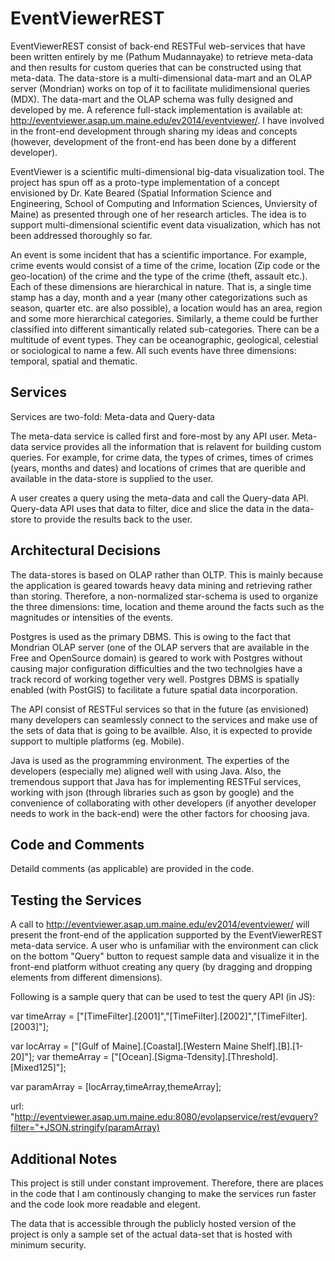 EventViewerREST
===============

EventViewerREST consist of back-end RESTFul web-services that have been written entirely by me (Pathum Mudannayake) to retrieve meta-data and then results for custom queries that can be constructed using that meta-data. The data-store is a multi-dimensional data-mart and an OLAP server (Mondrian) works on top of it to facilitate mulidimensional queries (MDX). The data-mart and the OLAP schema was fully designed and developed by me. A reference full-stack implementation is available at: http://eventviewer.asap.um.maine.edu/ev2014/eventviewer/. I have involved in the front-end development through sharing my ideas and concepts      (however, development of the front-end has been done by a different developer).

EventViewer is a scientific multi-dimensional big-data visualization tool. The project has spun off as a proto-type implementation of a concept envisioned by Dr. Kate Beared (Spatial Information Science and Engineering, School of Computing and Information Sciences, Unviersity of Maine) as presented through one of her research articles. The idea is to support multi-dimensional scientific event data visualization, which has not been addressed thoroughly so far.

An event is some incident that has a scientific importance. For example, crime events would consist of a time of the crime, location (Zip code or the geo-location) of the crime and the type of the crime (theft, assault etc.). Each of these dimensions are hierarchical in nature. That is, a single time stamp has a day, month and a year (many other categorizations such as season, quarter etc. are also possible), a location would has an area, region and some more hierarchical categories. Similarly, a theme could be further classified into different simantically related sub-categories. There can be a multitude of event types. They can be oceanographic, geological, celestial or sociological to name a few. All such events have three dimensions: temporal, spatial and thematic.

Services
---------

Services are two-fold: Meta-data and Query-data

The meta-data service is called first and fore-most by any API user. Meta-data service provides all the information that is relavent for building custom queries. For example, for crime data, the types of crimes, times of crimes (years, months and dates) and locations of crimes that are querible and available in the data-store is supplied to the user.

A user creates a query using the meta-data and call the Query-data API. Query-data API uses that data to filter, dice and slice the data in the data-store to provide the results back to the user.

Architectural Decisions
-----------------------

The data-stores is based on OLAP rather than OLTP. This is mainly because the application is geared towards heavy data mining and retrieving rather than storing. Therefore, a non-normalized star-schema is used to organize the three dimensions: time, location and theme around the facts such as the magnitudes or intensities of the events.

Postgres is used as the primary DBMS. This is owing to the fact that Mondrian OLAP server (one of the OLAP servers that are available in the Free and OpenSource domain) is geared to work with Postgres without causing major configuration difficulties and the two technolgies have a track record of working together very well. Postgres DBMS is spatially enabled (with PostGIS) to facilitate a future spatial data incorporation.

The API consist of RESTFul services so that in the future (as envisioned) many developers can seamlessly connect to the services and make use of the sets of data that is going to be availble. Also, it is expected to provide support to multiple platforms (eg. Mobile).

Java is used as the programming environment. The experties of the developers (especially me) aligned well with using Java. Also, the tremendous support that Java has for implementing RESTFul services, working with json (through libraries such as gson by google) and the convenience of collaborating with other developers (if anyother developer needs to work in the back-end) were the other factors for choosing java.

Code and Comments
------------------

Detaild comments (as applicable) are provided in the code.

Testing the Services
---------------------

A call to http://eventviewer.asap.um.maine.edu/ev2014/eventviewer/ will present the front-end of the application supported by the EventViewerREST meta-data service. A user who is unfamiliar with the environment can click on the bottom "Query" button to request sample data and visualize it in the front-end platform withuot creating any query (by dragging and dropping elements from different dimensions).

Following is a sample query that can be used to test the query API (in JS):

var timeArray = ["[TimeFilter].[2001]","[TimeFilter].[2002]","[TimeFilter].[2003]"]; 

var locArray = ["[Gulf of Maine].[Coastal].[Western Maine Shelf].[B].[1-20]"]; var themeArray = ["[Ocean].[Sigma-Tdensity].[Threshold].[Mixed125]"];

var paramArray = [locArray,timeArray,themeArray];

url: "http://eventviewer.asap.um.maine.edu:8080/evolapservice/rest/evquery?filter="+JSON.stringify(paramArray)

Additional Notes
-----------------

This project is still under constant improvement. Therefore, there are places in the code that I am continously changing to make the services run faster and the code look more readable and elegent.

The data that is accessible through the publicly hosted version of the project is only a sample set of the actual data-set that is hosted with minimum security.


